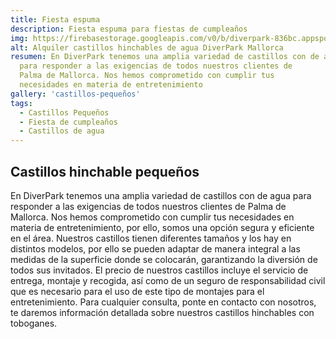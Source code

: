 ```yaml
---
title: Fiesta espuma
description: Fiesta espuma para fiestas de cumpleaños 
img: https://firebasestorage.googleapis.com/v0/b/diverpark-836bc.appspot.com/o/castillos-peque%C3%B1os%2Fspider-2.jpg?alt=media&token=57c68490-c334-422d-8f2c-c73d44d92ee4
alt: Alquiler castillos hinchables de agua DiverPark Mallorca
resumen: En DiverPark tenemos una amplia variedad de castillos con de agua
  para responder a las exigencias de todos nuestros clientes de
  Palma de Mallorca. Nos hemos comprometido con cumplir tus
  necesidades en materia de entretenimiento
gallery: 'castillos-pequeños'
tags: 
  - Castillos Pequeños
  - Fiesta de cumpleaños
  - Castillos de agua
---
```


## Castillos hinchable pequeños

  En DiverPark tenemos una amplia variedad de castillos con de agua
  para responder a las exigencias de todos nuestros clientes de
  Palma de Mallorca. Nos hemos comprometido con cumplir tus
  necesidades en materia de entretenimiento, por ello, somos una
  opción segura y eficiente en el área. Nuestros castillos tienen
  diferentes tamaños y los hay en distintos modelos, por ello se
  pueden adaptar de manera integral a las medidas de la superficie
  donde se colocarán, garantizando la diversión de todos sus
  invitados. El precio de nuestros castillos incluye el servicio de
  entrega, montaje y recogida, así como de un seguro de
  responsabilidad civil que es necesario para el uso de este tipo de
  montajes para el entretenimiento. Para cualquier consulta, ponte
  en contacto con nosotros, te daremos información detallada sobre
  nuestros castillos hinchables con toboganes.